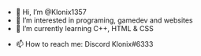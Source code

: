 - 👋 Hi, I’m @Klonix1357
- 👀 I’m interested in programing, gamedev and websites
- 🌱 I’m currently learning C++, HTML & CSS
<!--- 💞️ I’m looking to collaborate on ... --->
- 📫 How to reach me: Discord Klonix#6333

<!---
Klonix1357/Klonix1357 is a ✨ special ✨ repository because its `README.md` (this file) appears on your GitHub profile.
You can click the Preview link to take a look at your changes.
--->
